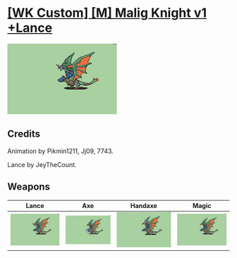 # [\[WK Custom\] \[M\] Malig Knight v1 +Lance](./)
 

<img src="./2.%20Lance%20%7BJey%20the%20Count%7D/Lance_000.png" alt="[WK Custom] [M] Malig Knight v1 +Lance standing" />

## Credits

Animation by Pikmin1211, Jj09, 7743.

Lance by JeyTheCount.

## Weapons
 

|Lance |Axe |Handaxe |Magic |
|  :---: | :---: | :---: | :---: |
| <img alt="Lance animation" src="./2.%20Lance%20%7BJey%20the%20Count%7D/Lance.gif" /> | <img alt="Axe animation" src="./3.%20Axe/Axe.gif" /> | <img alt="Handaxe animation" src="./4.%20Handaxe/Handaxe.gif" /> | <img alt="Magic animation" src="./6.%20Magic/Magic.gif" /> |
